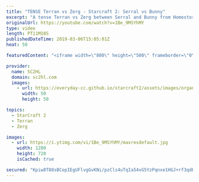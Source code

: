 ```yaml
---
title: "TENSE Terran vs Zerg - Starcraft 2: Serral vs Bunny"
excerpt: "A tense Terran vs Zerg between Serral and Bunny from Homestory Cup 18! ► http://bit.ly/SC2HLsubscribe - SUBSCRIBE to SC2HL!  ► Watch the full VOD from HSC: https://www.twitch.tv/videos/339846106   Thank you for watching our videos! Subscribe for more StarCraft 2: Legacy of the void highlights. We also"
originalUrl: https://youtube.com/watch?v=1Be_9MSYhMY
type: video
length: PT11M10S
publishedDateTime: 2019-03-06T15:05:01Z
heat: 50

featuredContent: "<iframe width=\"800\" height=\"500\" frameborder=\"0\" src=\"https://www.youtube.com/embed/1Be_9MSYhMY\" allow=\"accelerometer; autoplay; encrypted-media; gyroscope; picture-in-picture\" allowfullscreen></iframe>"

provider:
  name: SC2HL
  domain: sc2hl.com
  images:
    - url: https://everyday-cc.github.io/starcraft2/assets/images/organizations/sc2hl.com-50x50.jpg
      width: 50
      height: 50

topics:
  - StarCraft 2
  - Terran
  - Zerg

images:
  - url: https://i.ytimg.com/vi/1Be_9MSYhMY/maxresdefault.jpg
    width: 1280
    height: 720
    isCached: true

secured: "Kpiw8T88sBCopIEgUFlvgGvKNi/pzCls4uTqIa54vG5YzPqnxe1HGJ+rf3qdBYA39i0nYqB+mn48y8F3bWpvh3ayN0l2QCbx9U80zEPF9cUBmj24KumOAuJP0z1MbMXvtJp4TkQqvkVQy1hG0Xiv7Eid0ns/LIW+VBF8dv/uLqyIB3TCLfTyNpYCHcWvuHEKfncmIoWkyoU1xpqdGJhiD+cXMxkLxAZSub6L5RH//pWt4jL1UNLygnS0jE2Ps35dT1o/aBAXRVEv5ie/jNPCTMdOqNSFYgTvJQ5BRCK/oUtBX90fo/kZrjTrXwolOgVnM0s2Zz71AltS+8YBxqhCgaVpKjoxb6/M/+vCazOkerJnrTlqdPaSo4hxCi62mdfgtgh1ylvAqTtBJHr8KI6StqHceFvzBSREEWm0fvoKPWx7LpyTMsQa2afDYRBItFbR;QDSSu3vl1yPCc7etmppULA=="
---
```


